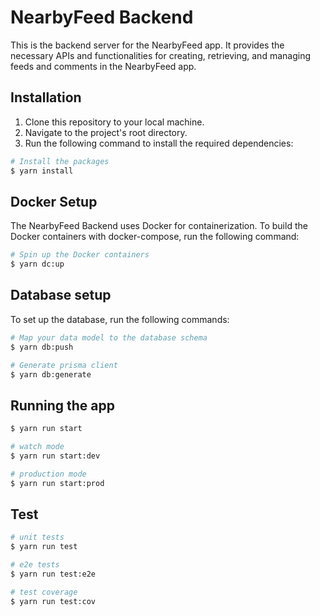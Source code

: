 # NearbyFeed Backend

This is the backend server for the NearbyFeed app. It provides the necessary APIs and functionalities for creating, retrieving, and managing feeds and comments in the NearbyFeed app.

## Installation

1. Clone this repository to your local machine.
2. Navigate to the project's root directory.
3. Run the following command to install the required dependencies:

```bash
# Install the packages
$ yarn install
```

## Docker Setup

The NearbyFeed Backend uses Docker for containerization. To build the Docker containers with docker-compose, run the following command:

```bash
# Spin up the Docker containers
$ yarn dc:up
```

## Database setup

To set up the database, run the following commands:

```bash
# Map your data model to the database schema
$ yarn db:push

# Generate prisma client
$ yarn db:generate
```

## Running the app

```bash
$ yarn run start

# watch mode
$ yarn run start:dev

# production mode
$ yarn run start:prod
```

## Test

```bash
# unit tests
$ yarn run test

# e2e tests
$ yarn run test:e2e

# test coverage
$ yarn run test:cov
```
